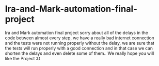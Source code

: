 # Ira-and-Mark-automation-final-project
Ira and Mark automation final project
sorry about all of the delays in the code between almost every step, we have a really bad internet connection and the tests were not running properly without the delay, we are sure that the tests will run properly with a good connection and in that case we can shorten the delays and even delete some of them..
We really hope you will like the Project :D
